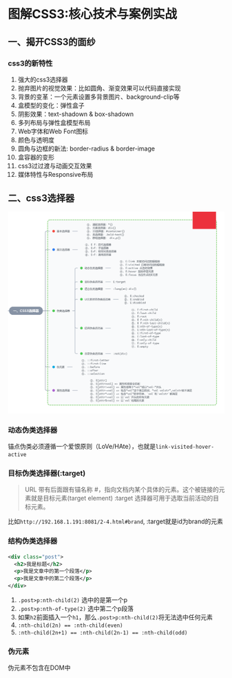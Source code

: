 # 图解CSS3:核心技术与案例实战

## 一、揭开CSS3的面纱

### css3的新特性

1. 强大的css3选择器
2. 抛弃图片的视觉效果：比如圆角、渐变效果可以代码直接实现
3. 背景的变革：一个元素设置多背景图片、background-clip等
4. 盒模型的变化：弹性盒子
5. 阴影效果：text-shadown & box-shadown
6. 多列布局与弹性盒模型布局
7. Web字体和Web Font图标
8. 颜色与透明度
9. 圆角与边框的新法: border-radius & border-image
10. 盒容器的变形
11. css3过过渡与动画交互效果
12. 媒体特性与Responsive布局

## 二、css3选择器

![seletor](lib/seletor.png)

### 动态伪类选择器

锚点伪类必须遵循一个爱恨原则（LoVe/HAte），也就是`link-visited-hover-active`

### 目标伪类选择器(:target)

> URL 带有后面跟有锚名称 #，指向文档内某个具体的元素。这个被链接的元素就是目标元素(target element) :target 选择器可用于选取当前活动的目标元素。

比如`http://192.168.1.191:8081/2-4.html#brand`, :target就是id为brand的元素

### 结构伪类选择器

```xml
<div class="post">
  <h2>我是标题</h2>
  <p>我是文章中的第一个段落</p>
  <p>我是文章中的第二个段落</p>
</div>
```

1. `.post>p:nth-child(2)` 选中的是第一个p
2. `.post>p:nth-of-type(2)` 选中第二个p段落
3. 如果`h2`前面插入一个`h1`，那么`.post>p:nth-child(2)`将无法选中任何元素
4. `:nth-child(2n) == :nth-child(even)`
5. `:nth-child(2n+1) == :nth-child(2n-1) == :nth-child(odd)`

### 伪元素

伪元素不包含在DOM中
